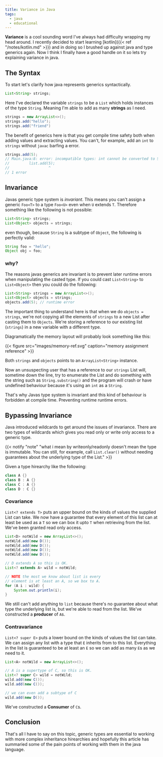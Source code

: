 ```yaml
---
title: Variance in Java
tags:
  - java
  - educational
---
```

**Variance** is a cool sounding word I've always had difficulty wrapping my head around.
I recently decided to start learning [kotlin]({{< ref "/notes/kotlin.md" >}}) and
in doing so I brushed up against java and type generics again. Now I think I
finally have a good handle on it so lets try explaining variance in java.

[source]: https://kotlinlang.org/docs/reference/generics.html#variance

## The Syntax
To start let's clarify how java represents generics syntactically.

```java
List<String> strings;
```

Here I've declared the variable `strings` to be a `List` which holds instances of the
type `String`. Meaning I'm able to add as many **strings** as I need.

```java
strings = new ArrayList<>();
strings.add("hello");
strings.add("friend")
```

The benefit of generics here is that you get compile time safety both when adding
values and extracting values. You can't, for example, add an `int` to `strings` without
`javac` barfing a error.

```java
strings.add(5);
// Main.java:8: error: incompatible types: int cannot be converted to String
//         list.add(5);
//                  ^
// 1 error
```

## Invariance
Javas generic type system is *invariant*. This means you can't assign a generic
`Foo<T>` to a type `Foo<U>` even when `U` extends `T`. Therefore something like
the following is not possible:

```java
List<String> strings;
List<Object> objects = strings;
```

even though, because `String` is a subtype of `Object`, the following is perfectly
valid:

```java
String foo = "hello";
Object obj = foo;
```

### why?
The reasons javas generics are invariant is to prevent later runtime errors when
manipulating the casted type. If you could cast `List<String>` to `List<Object>`
then you could do the following:

```java
List<String> strings = new ArrayList<>();
List<Object> objects = strings;
objects.add(5); // runtime error
```

The important thing to understand here is that when we do `objects =
strings`, we're not copying all the elements of `strings` to a new
List after casting them to `Objects`. We're storing a reference to our
existing list (`strings`) in a new variable with a different type.

Diagramatically the memory layout will probably look something like this:

{{< figure src="images/memory-ref.svg" caption="memory assignment reference" >}}

Both `strings` and `objects` points to an `ArrayList<String>` instance.

Now an unsuspecting user that has a reference to our `strings` List will, sometime
down the line, try to enumerate the List and do something with the string such as
`String.substring()` and the program will crash or have undefined behaviour because
it's using an `int` as a `String`.

That's why Javas type system is invariant and this kind of behaviour is forbidden at
compile time. Preventing runtime runtime errors.

## Bypassing Invariance
Java introduced wildcards to get around the issues of invariance. There are two types
of wildcards which gives you read only or write only access to a generic type.

{{< notify "note" "what i mean by writeonly/readonly doesn't mean the type is immutable. You can still, for example, call `List.clear()` without needing guarantees about the underlying type of the List." >}}

Given a type hirearchy like the following:

```java
class A {}
class B : A {}
class C : A {}
class D : C {}
```

### Covariance
`List<? extends T>` puts an upper bound on the kinds of values the supplied List can
take. We now have a guarantee that every element of this list can at least be used as
a `T` so we can box it upto `T` when retrieving from the list. We've been granted
read only access.

```java
List<D> notWild = new ArrayList<>();
notWild.add(new D());
notWild.add(new D());
notWild.add(new D());
notWild.add(new D());

// D extends A so this is OK.
List<? extends A> wild = notWild;

// NOTE the most we know about list is every
// element is at least an A, so we box to A.
for (A i : wild) {
    System.out.println(i);
}
```

We still can't add anything to `list` because there's no guarantee about what type
the underlying list is, but we're able to read from the list. We've constructed a
**producer** of `A`s.

### Contravariance
`List<? super E>` puts a lower bound on the kinds of values the list can take. We can
assign any list with a type that `E` inherits from to this list. Everything in the
list is guaranteed to be at least an `E` so we can add as many `E`s as we need to it.

```java
List<A> notWild = new ArrayList<>();

// A is a supertype of C, so this is OK.
List<? super C> wild = notWild;
wild.add(new C());
wild.add(new C());

// we can even add a subtype of C
wild.add(new D());
```

We've constructed a **Consumer** of `C`s.

## Conclusion
That's all I have to say on this topic, generic types are essential to
working with more complex inheritance hirearchies and hopefully this
article has summaried some of the pain points of working with them in
the java language.
